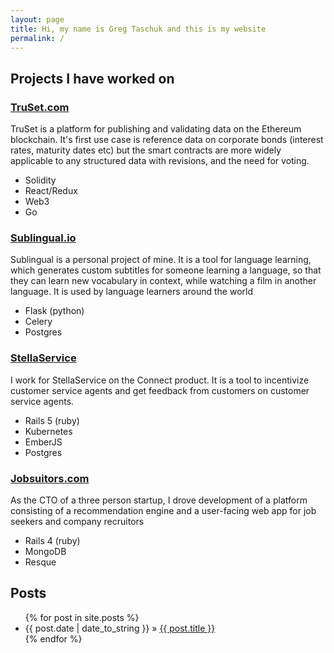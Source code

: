 ```yaml
---
layout: page
title: Hi, my name is Greg Taschuk and this is my website
permalink: /
---
```



<h2>Projects I have worked on</h2>
<h3><a href='http://truset.com'>TruSet.com</a></h3>
TruSet is a platform for publishing and validating data on the Ethereum blockchain.  It's first use case is reference data on corporate bonds (interest rates, maturity dates etc) but the smart contracts are more widely applicable to any structured data with revisions, and the need for voting.
<ul>
<li>Solidity</li>
<li>React/Redux</li>
<li>Web3</li>
<li>Go</li>
</ul>


<h3><a href='http://sublingual.io'>Sublingual.io</a></h3>
Sublingual is a personal project of mine.  It is a tool for language learning, which generates custom subtitles for someone learning a language, so that they can learn new vocabulary in context, while watching a film in another language. It is used by language learners around the world
<ul>
<li>Flask (python)</li>
<li>Celery</li>
<li>Postgres</li>
</ul>

<h3><a href="https://stellaservice.com/stella-connect/">StellaService</a></h3>
I work for StellaService on the Connect product.  It is a tool to incentivize customer service agents and get feedback from customers on customer service agents.
<ul>
<li>Rails 5 (ruby)</li>
<li>Kubernetes</li>
<li>EmberJS</li>
<li>Postgres</li>
</ul>

<h3><a href="https://jobsuitors.com">Jobsuitors.com</a></h3>
As the CTO of a three person startup, I drove development of a platform consisting of a recommendation engine and a user-facing web app for job seekers and company recruitors
<ul>
<li>Rails 4 (ruby)</li>
<li>MongoDB</li>
<li>Resque</li>
</ul>

<h2>Posts</h2>
<ul class="posts">
  {% for post in site.posts %}
    <li><span>{{ post.date | date_to_string }}</span> &raquo; <a href="{{ BASE_PATH }}{{ post.url }}">{{ post.title }}</a></li>
  {% endfor %}
</ul>
